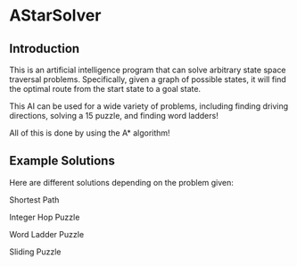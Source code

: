 # AStarSolver

## Introduction 

This is an artificial intelligence program that can solve arbitrary state space traversal problems. Specifically, given a graph of possible states, it will find the optimal route from the start state to a goal state.

This AI can be used for a wide variety of problems, including finding driving directions, solving a 15 puzzle, and finding word ladders!

All of this is done by using the A* algorithm!

## Example Solutions

Here are different solutions depending on the problem given: 

Shortest Path


Integer Hop Puzzle 


Word Ladder Puzzle 


Sliding Puzzle

